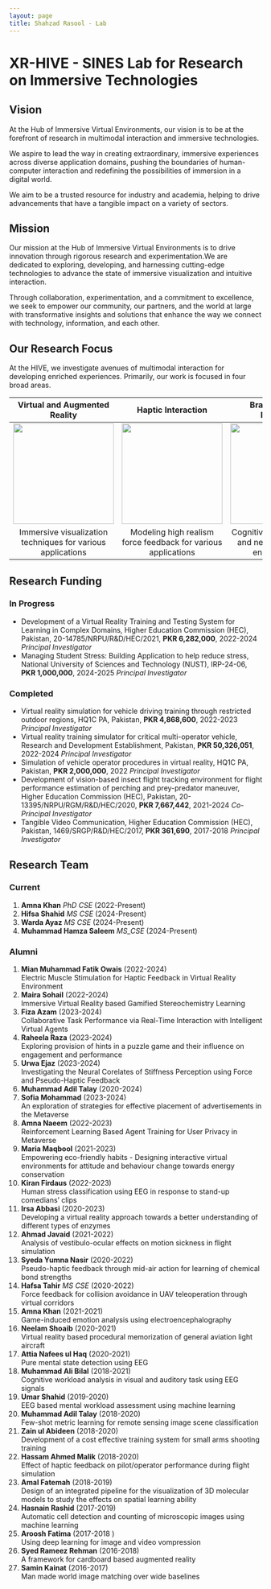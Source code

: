 ```yaml
---
layout: page
title: Shahzad Rasool - Lab
---
```

# XR-HIVE - SINES Lab for Research on Immersive Technologies 
## Vision 
At the Hub of Immersive Virtual Environments, our vision is to be at the forefront of research in multimodal interaction and immersive technologies.  

We aspire to lead the way in creating extraordinary, immersive experiences across diverse application domains, pushing the boundaries of human-computer interaction and redefining the possibilities of immersion in a digital world.  

We aim to be a trusted resource for industry and academia, helping to drive advancements that have a tangible impact on a variety of sectors.  

## Mission
Our mission at the Hub of Immersive Virtual Environments is to drive innovation through rigorous research and experimentation.We are dedicated to exploring, developing, and harnessing cutting-edge technologies to advance the state of immersive visualization and intuitive interaction.  

Through collaboration, experimentation, and a commitment to excellence, we seek to empower our community, our partners, and the world at large with transformative insights and solutions that enhance the way we connect with technology, information, and each other.

## Our Research Focus
At the HIVE, we investigate avenues of multimodal interaction for developing enriched experiences. Primarily, our work is focused in four broad areas.  
<table text-align:center><thead>
  <tr>
    <th >Virtual and Augmented Reality</th>
    <th >Haptic Interaction</th>
    <th >Brain Computer Interfaces</th>
    <th >Computer Graphics / Vision</th>
  </tr></thead>
<tbody>
  <tr>
    <td align ="center"><img src="https://xrhive-lab-web.vercel.app/static/media/VAR.345026bced7000aaab26.jpeg" width="200" height="200"></td>
    <td align ="center"><img src="https://xrhive-lab-web.vercel.app/static/media/hepaticinter.9c2a579831942535bb87.jpeg" width="200" height="200"></td>
    <td align ="center"><img src="https://xrhive-lab-web.vercel.app/static/media/BCI.17f56eb71642a422f013.jpeg" width="200" height="200"></td>
    <td align ="center"><img src="https://xrhive-lab-web.vercel.app/static/media/design.3424ba606d012653c6ca.jpeg" width="200" height="200"></td>
  </tr>
  <tr>
    <td align ="center">Immersive visualization techniques for various applications</td>
    <td align ="center">Modeling high realism force feedback for various applications</td>
    <td align ="center">Cognitive state estimation and neurofeedback for enhanced exp.</td>
    <td align ="center">Out of the box solutions for conventional problems in CG and CV</td>
  </tr>
</tbody></table>

<!-- 
<table>
<tr>
<th>
Virtual and Augmented Reality
</th>
<th>
Haptic Interaction
</th>
<th>
Brain Computer Interfaces
</th>
<th>
Computer Graphics / Vision
</th>
</tr>

<tr>

<td>

<img src="https://xrhive-lab-web.vercel.app/static/media/VAR.345026bced7000aaab26.jpeg">
Immersive visualization techniques for various applications domains
</td>

<td>
<img src="https://xrhive-lab-web.vercel.app/static/media/hepaticinter.9c2a579831942535bb87.jpeg">
Modeling high realism force feedback for various applications
</td>

<td>
<img src="https://xrhive-lab-web.vercel.app/static/media/BCI.17f56eb71642a422f013.jpeg">
Cognitive state estimation and neurofeedback for enhanced experience

</td>

<td>
<img src="https://xrhive-lab-web.vercel.app/static/media/design.3424ba606d012653c6ca.jpeg">
Out of the box solutions for conventional problems in CG and CV
</td>



</tr>
</table>
-->

## Research Funding  
### In Progress  
* Development of a Virtual Reality Training and Testing System for Learning in Complex Domains, Higher Education Commission (HEC), Pakistan, 20-14785/NRPU/R&D/HEC/2021, **PKR 6,282,000**, 2022-2024 *Principal Investigator*  
* Managing Student Stress: Building Application to help reduce stress, National University of Sciences and Technology (NUST), IRP-24-06, **PKR 1,000,000**, 2024-2025 *Principal Investigator*

### Completed  
* Virtual reality simulation for vehicle driving training through restricted outdoor regions, HQ1C PA, Pakistan, **PKR 4,868,600**, 2022-2023 *Principal Investigator*  
* Virtual reality training simulator for critical multi-operator vehicle, Research and Development Establishment, Pakistan, **PKR 50,326,051**, 2022-2024 *Principal Investigator*  
* Simulation of vehicle operator procedures in virtual reality, HQ1C PA, Pakistan, **PKR 2,000,000**, 2022 *Principal Investigator*
* Development of vision-based insect flight tracking environment for flight performance estimation of perching and prey-predator maneuver, Higher Education Commission (HEC), Pakistan, 20-13395/NRPU/RGM/R&D/HEC/2020, **PKR 7,667,442**, 2021-2024 *Co-Principal Investigator*
* Tangible Video Communication, Higher Education Commission (HEC), Pakistan, 1469/SRGP/R&D/HEC/2017, **PKR 361,690**, 2017-2018 *Principal Investigator*


## Research Team
### Current
  1. **Amna Khan** _PhD CSE_ (2022-Present)
  2. **Hifsa Shahid** _MS CSE_ (2024-Present)
  3. **Warda Ayaz** _MS CSE_ (2024-Present)
  4. **Muhammad Hamza Saleem** _MS_CSE_ (2024-Present)

### Alumni
  1. **Mian Muhammad Fatik Owais** (2022-2024)  
     Electric Muscle Stimulation for Haptic Feedback in Virtual Reality Environment
  2. **Maira Sohail** (2022-2024)  
     Immersive Virtual Reality based Gamified Stereochemistry Learning
  3. **Fiza Azam** (2023-2024)  
     Collaborative Task Performance via Real-Time Interaction with Intelligent Virtual Agents
  4. **Raheela Raza** (2023-2024)  
     Exploring provision of hints in a puzzle game and their influence on engagement and performance
  5. **Urwa Ejaz** (2023-2024)  
     Investigating the Neural Corelates of Stiffness Perception using Force and Pseudo-Haptic Feedback
  6. **Muhammad Adil Talay** (2020-2024)  
  7. **Sofia Mohammad** (2023-2024)  
     An exploration of strategies for effective placement of advertisements in the Metaverse
  8. **Amna Naeem** (2022-2023)  
     Reinforcement Learning Based Agent Training for User Privacy in Metaverse
  9. **Maria Maqbool** (2021-2023)  
     Empowering eco-friendly habits - Designing interactive virtual environments for attitude and behaviour change towards energy conservation
  10. **Kiran Firdaus** (2022-2023)  
     Human stress classification using EEG in response to stand-up comedians’ clips
  11. **Irsa Abbasi** (2020-2023)  
     Developing a virtual reality approach towards a better understanding of different types of enzymes
  12. **Ahmad Javaid** (2021-2022)  
     Analysis of vestibulo-ocular effects on motion sickness in flight simulation
  13. **Syeda Yumna Nasir** (2020-2022)  
     Pseudo-haptic feedback through mid-air action for learning of chemical bond strengths
  14. **Hafsa Tahir** _MS CSE_ (2020-2022)  
     Force feedback for collision avoidance in UAV teleoperation through virtual corridors
  15. **Amna Khan** (2021-2021)  
     Game-induced emotion analysis using electroencephalography
  16. **Neelam Shoaib** (2020-2021)  
     Virtual reality based procedural memorization of general aviation light aircraft
  17. **Attia Nafees ul Haq** (2020-2021)  
     Pure mental state detection using EEG
  18. **Muhammad Ali Bilal** (2018-2021)  
     Cognitive workload analysis in visual and auditory task using EEG signals  
  19. **Umar Shahid** (2019-2020)  
      EEG based mental workload assessment using machine learning  
  20. **Muhammad Adil Talay** (2018-2020)  
      Few-shot metric learning for remote sensing image scene classification  
  21. **Zain ul Abideen** (2018-2020)  
      Development of a cost effective training system for small arms shooting training  
  22. **Hassam Ahmed Malik** (2018-2020)  
      Effect of haptic feedback on pilot/operator performance during flight simulation  
  23. **Amal Fatemah** (2018-2019)  
      Design of an integrated pipeline for the visualization of 3D molecular models to study the effects on spatial learning ability  
  24. **Hasnain Rashid** (2017-2019)  
      Automatic cell detection and counting of microscopic images using machine learning  
  25. **Aroosh Fatima** (2017-2018 )  
      Using deep learning for image and video vompression  
  26. **Syed Rameez Rehman** (2016-2018)  
      A framework for cardboard based augmented reality  
  27. **Samin Kainat** (2016-2017)  
      Man made world image matching over wide baselines
